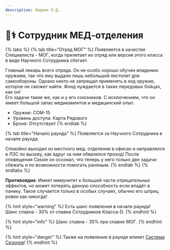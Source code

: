 ```yaml
---
description: Людвик П.Д.
---
```


# 🧑⚕ Сотрудник МЕД-отделения

{% tabs %}
{% tab title="Отряд МОГ" %}
Появляется в качестве Специалиста - МОГ, когда прилетает их отряд или версия этого класса в виде Научного Сотрудника сбегает.

Главный лекарь всего отряда. Он не особо хорошо обучен владению оружием, так что ему выдали лишь небольшой пистолет для самообороны. Однако никто не запрещал применять в ход оружие, которое он сможет найти. Фонд нуждается в таких передовых бойцах, как он!\
Его задачи такие же, как и у его союзников. С исключением, что он имеет большой запас медикаментов и медицинский опыт.

* Оружие: COM-15
* Уровень доступа: Карта Рядового
* Броня: Отсутствует
{% endtab %}

{% tab title="Начало раунда" %}
Появляется за Научного Сотрудника в начале раунда.

Спокойно выходил из местного мед. отделения в офисах и направлялся в ЛЗС по вызову, как вдруг за ним обвалился проход! После оповещения Cassie он осознал, что теперь у него только две задачи: сбежать и по возможности помогать раненым.
{% endtab %}
{% endtabs %}

**Противоядие**: Имеет иммунитет к большей части отрицательных эффектов, но может потерять данную способность если впадёт в панику. Такое случается только в особых случаях, обычно его шприц ровен как никогда!

{% hint style="warning" %}
Есть шанс появления в начале раунда!\
Шанс спавна - 30% от спавна Сотрудников Класса-D.
{% endhint %}

{% hint style="info" %}
Шанс спавна - 35% при спавне МОГ.
{% endhint %}

{% hint style="danger" %}
Также на появление в раунде влияет [Система Сезонов](../../server-systems/seasons-system.md)!
{% endhint %}
